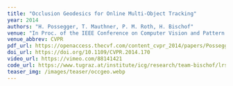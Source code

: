 ```yaml
---
title: "Occlusion Geodesics for Online Multi-Object Tracking"
year: 2014
authors: "H. Possegger, T. Mauthner, P. M. Roth, H. Bischof"
venue: "In Proc. of the IEEE Conference on Computer Vision and Pattern Recognition (CVPR)"
venue_abbrev: CVPR
pdf_url: https://openaccess.thecvf.com/content_cvpr_2014/papers/Possegger_Occlusion_Geodesics_for_2014_CVPR_paper.pdf
doi_url: https://doi.org/10.1109/CVPR.2014.170
video_url: https://vimeo.com/88141421
code_url: https://www.tugraz.at/institute/icg/research/team-bischof/lrs/downloads/occgeo/
teaser_img: /images/teaser/occgeo.webp
---
```

